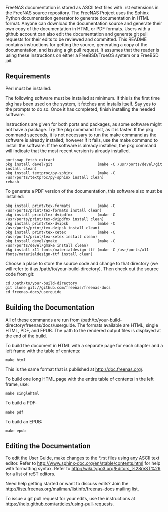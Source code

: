 FreeNAS documentation is stored as ASCII text files with .rst
extensions in the FreeNAS source repository. The FreeNAS Project uses
the Sphinx Python documentation generator to generate documentation in
HTML format. Anyone can download the documentation source and generate
their own copy of the documentation in HTML or PDF formats. Users with a
github account can also edit the documentation and generate git pull
requests for their edits to be reviewed and committed. This README
contains instructions for getting the source, generating a copy of the
documentation, and issuing a git pull request. It assumes that the
reader is using these instructions on either a FreeBSD/TrueOS system or
a FreeBSD jail.

## Requirements

Perl must be installed.

The following software must be installed at minimum. If this is the
first time pkg has been used on the system, it fetches and installs
itself. Say yes to the prompts to do so. Once it has completed, finish
installing the needed software.

Instructions are given for both ports and packages, as some software
might not have a package. Try the pkg command first, as it is faster. If
the pkg command succeeds, it is not necessary to run the make command as
the software is already installed; however if it fails, use the make
command to install the software. If the software is already installed,
the pkg command will indicate that the most recent version is already
installed.

```
portsnap fetch extract
pkg install devel/git                    (make -C /usr/ports/devel/git install clean)
pkg install textproc/py-sphinx           (make -C /usr/ports/textproc/py-sphinx install clean)
rehash
```

To generate a PDF version of the documentation, this software also must
be installed:

```
pkg install print/tex-formats            (make -C /usr/ports/print/tex-formats install clean)
pkg install print/tex-dvipdfmx           (make -C /usr/ports/print/tex-dvipdfmx install clean)
pkg install print/tex-dvipsk             (make -C /usr/ports/print/tex-dvipsk install clean)
pkg install print/tex-xetex              (make -C /usr/ports/print/tex-xetex install clean)
pkg install devel/gmake                  (make -C /usr/ports/devel/gmake install clean)
pkg install x11-fonts/materialdesign-ttf (make -C /usr/ports/x11-fonts/materialdesign-ttf install clean)
```

Choose a place to store the source code and change to that directory
(we will refer to it as /path/to/your-build-directory). Then check out
the source code from git:

```
cd /path/to/your-build-directory
git clone git://github.com/freenas/freenas-docs
cd freenas-docs/userguide
```

## Building the Documentation

All of these commands are run from
/path/to/your-build-directory/freenas/docs/userguide. The formats
available are HTML, single HTML, PDF, and EPUB. The path to the rendered
output files is displayed at the end of the build.

To build the document in HTML with a separate page for each chapter and
a left frame with the table of contents:

```
make html
```

This is the same format that is published at http://doc.freenas.org/.

To build one long HTML page with the entire table of contents in the
left frame, use:

```
make singlehtml
```

To build a PDF:

```
make pdf
```

To build an EPUB:

```
make epub
```

## Editing the Documentation

To edit the User Guide, make changes to the *.rst files using any ASCII
text editor. Refer to
http://www.sphinx-doc.org/en/stable/contents.html for help
with formatting syntax. Refer to
http://wiki.typo3.org/Editors_%28reST%29 for a list of reST editors.

Need help getting started or want to discuss edits? Join the
http://lists.freenas.org/mailman/listinfo/freenas-docs mailing list.

To issue a git pull request for your edits, use the instructions at
https://help.github.com/articles/using-pull-requests.
